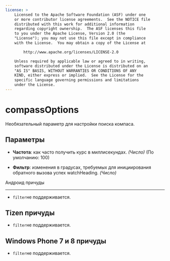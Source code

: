 ```yaml
---
license: >
    Licensed to the Apache Software Foundation (ASF) under one
    or more contributor license agreements.  See the NOTICE file
    distributed with this work for additional information
    regarding copyright ownership.  The ASF licenses this file
    to you under the Apache License, Version 2.0 (the
    "License"); you may not use this file except in compliance
    with the License.  You may obtain a copy of the License at

        http://www.apache.org/licenses/LICENSE-2.0

    Unless required by applicable law or agreed to in writing,
    software distributed under the License is distributed on an
    "AS IS" BASIS, WITHOUT WARRANTIES OR CONDITIONS OF ANY
    KIND, either express or implied.  See the License for the
    specific language governing permissions and limitations
    under the License.
---
```


# compassOptions

Необязательный параметр для настройки поиска компаса.

## Параметры

*   **Частота**: как часто получить курс в миллисекундах. *(Число)* (По умолчанию: 100)

*   **Фильтр**: изменения в градусах, требуемых для инициирования обратного вызова успех watchHeading. *(Число)*

Андроид причуды

---

*   `filter`не поддерживается.

## Tizen причуды

*   `filter`не поддерживается.

## Windows Phone 7 и 8 причуды

*   `filter`не поддерживается.